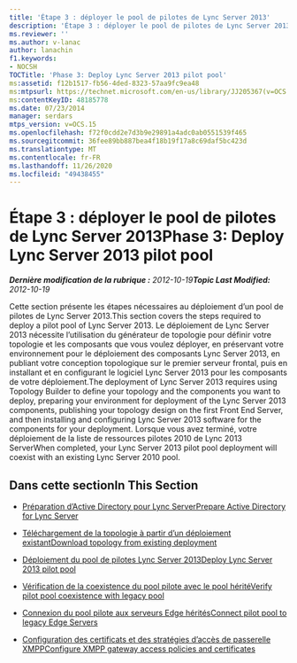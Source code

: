 ```yaml
---
title: 'Étape 3 : déployer le pool de pilotes de Lync Server 2013'
description: 'Étape 3 : déployer le pool de pilotes de Lync Server 2013.'
ms.reviewer: ''
ms.author: v-lanac
author: lanachin
f1.keywords:
- NOCSH
TOCTitle: 'Phase 3: Deploy Lync Server 2013 pilot pool'
ms:assetid: f12b1517-fb56-4ded-8323-57aa9fc9ea48
ms:mtpsurl: https://technet.microsoft.com/en-us/library/JJ205367(v=OCS.15)
ms:contentKeyID: 48185778
ms.date: 07/23/2014
manager: serdars
mtps_version: v=OCS.15
ms.openlocfilehash: f72f0cdd2e7d3b9e29891a4adc0ab0551539f465
ms.sourcegitcommit: 36fee89bb887bea4f18b19f17a8c69daf5bc423d
ms.translationtype: MT
ms.contentlocale: fr-FR
ms.lasthandoff: 11/26/2020
ms.locfileid: "49438455"
---
```

# <a name="phase-3-deploy-lync-server-2013-pilot-pool"></a><span data-ttu-id="c9cdd-103">Étape 3 : déployer le pool de pilotes de Lync Server 2013</span><span class="sxs-lookup"><span data-stu-id="c9cdd-103">Phase 3: Deploy Lync Server 2013 pilot pool</span></span>

<div data-xmlns="http://www.w3.org/1999/xhtml">

<div class="topic" data-xmlns="http://www.w3.org/1999/xhtml" data-msxsl="urn:schemas-microsoft-com:xslt" data-cs="https://msdn.microsoft.com/">

<div data-asp="https://msdn2.microsoft.com/asp">



</div>

<div id="mainSection">

<div id="mainBody"><span data-ttu-id="c9cdd-104">

<span> </span></span><span class="sxs-lookup"><span data-stu-id="c9cdd-104">

<span> </span></span></span>

<span data-ttu-id="c9cdd-105">_**Dernière modification de la rubrique :** 2012-10-19_</span><span class="sxs-lookup"><span data-stu-id="c9cdd-105">_**Topic Last Modified:** 2012-10-19_</span></span>

<span data-ttu-id="c9cdd-106">Cette section présente les étapes nécessaires au déploiement d’un pool de pilotes de Lync Server 2013.</span><span class="sxs-lookup"><span data-stu-id="c9cdd-106">This section covers the steps required to deploy a pilot pool of Lync Server 2013.</span></span> <span data-ttu-id="c9cdd-107">Le déploiement de Lync Server 2013 nécessite l’utilisation du générateur de topologie pour définir votre topologie et les composants que vous voulez déployer, en préservant votre environnement pour le déploiement des composants Lync Server 2013, en publiant votre conception topologique sur le premier serveur frontal, puis en installant et en configurant le logiciel Lync Server 2013 pour les composants de votre déploiement.</span><span class="sxs-lookup"><span data-stu-id="c9cdd-107">The deployment of Lync Server 2013 requires using Topology Builder to define your topology and the components you want to deploy, preparing your environment for deployment of the Lync Server 2013 components, publishing your topology design on the first Front End Server, and then installing and configuring Lync Server 2013 software for the components for your deployment.</span></span> <span data-ttu-id="c9cdd-108">Lorsque vous avez terminé, votre déploiement de la liste de ressources pilotes 2010 de Lync 2013 Server</span><span class="sxs-lookup"><span data-stu-id="c9cdd-108">When completed, your Lync Server 2013 pilot pool deployment will coexist with an existing Lync Server 2010 pool.</span></span>

<div>

## <a name="in-this-section"></a><span data-ttu-id="c9cdd-109">Dans cette section</span><span class="sxs-lookup"><span data-stu-id="c9cdd-109">In This Section</span></span>

  - [<span data-ttu-id="c9cdd-110">Préparation d’Active Directory pour Lync Server</span><span class="sxs-lookup"><span data-stu-id="c9cdd-110">Prepare Active Directory for Lync Server</span></span>](prepare-active-directory-for-lync-server.md)

  - [<span data-ttu-id="c9cdd-111">Téléchargement de la topologie à partir d’un déploiement existant</span><span class="sxs-lookup"><span data-stu-id="c9cdd-111">Download topology from existing deployment</span></span>](download-topology-from-existing-deployment.md)

  - [<span data-ttu-id="c9cdd-112">Déploiement du pool de pilotes Lync Server 2013</span><span class="sxs-lookup"><span data-stu-id="c9cdd-112">Deploy Lync Server 2013 pilot pool</span></span>](deploy-lync-server-2013-pilot-pool.md)

  - [<span data-ttu-id="c9cdd-113">Vérification de la coexistence du pool pilote avec le pool hérité</span><span class="sxs-lookup"><span data-stu-id="c9cdd-113">Verify pilot pool coexistence with legacy pool</span></span>](verify-pilot-pool-coexistence-with-legacy-pool.md)

  - [<span data-ttu-id="c9cdd-114">Connexion du pool pilote aux serveurs Edge hérités</span><span class="sxs-lookup"><span data-stu-id="c9cdd-114">Connect pilot pool to legacy Edge Servers</span></span>](connect-pilot-pool-to-legacy-edge-servers.md)

  - [<span data-ttu-id="c9cdd-115">Configuration des certificats et des stratégies d’accès de passerelle XMPP</span><span class="sxs-lookup"><span data-stu-id="c9cdd-115">Configure XMPP gateway access policies and certificates</span></span>](configure-xmpp-gateway-access-policies-and-certificates.md)

<span data-ttu-id="c9cdd-116"></div>

</div>

<span> </span>

</div>

</div>

</span><span class="sxs-lookup"><span data-stu-id="c9cdd-116"></div>

</div>

<span> </span>

</div>

</div>

</span></span></div>

